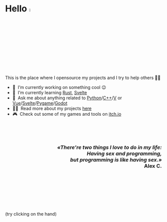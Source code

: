 # Hello <a href="https://bit.ly/36IITM9"><img src="https://media.giphy.com/media/hvRJCLFzcasrR4ia7z/giphy.gif" width="5%"></a>
This is the place where I opensource my projects and I try to help others 👨‍💻

- 🔭 &nbsp;I’m currently working on something cool :wink:
- 🌱 &nbsp;I’m currently learning [Rust](https://www.rust-lang.org/), [Svelte](https://svelte.dev/)
- 💬 &nbsp;Ask me about anything related to [Python](https://www.python.org/)/[C++](https://en.wikipedia.org/wiki/C%2B%2B)/[V](https://vlang.io/) or [Vue](https://vuejs.org/)/[Svelte](https://svelte.dev/)/[Pygame](https://www.pygame.org/)/[Godot](https://godotengine.org/)
- 👨‍💻 &nbsp;Read more about my projects [here](https://github.com/CapoStudios?tab=repositories)
- 🎮 &nbsp;Check out some of my games and tools on [itch.io](https://capostudios.itch.io/)

<h3 align="right">
<br><br><br>
<em>«There're two things I love to do in my life: <br>
 Having sex and programming, <br>but programming is like having sex.»</em><br>
Alex C.
<br><br><br><br><br><br><br>
</h3>

(try clicking on the hand)
